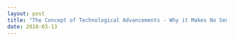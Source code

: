 ```yaml
---
layout: post
title: "The Concept of Technological Advancements - Why it Makes No Sense"
date: 2018-03-13
---
```


